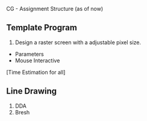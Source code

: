 CG - Assignment Structure (as of now)

Template Program
-----------------
1. Design a raster screen with a adjustable pixel size. 
 - Parameters
 - Mouse Interactive

[Time Estimation for all]

Line Drawing
-----------------
1. DDA
2. Bresh
